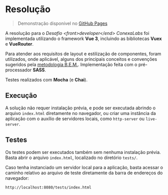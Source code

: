 # Resolução

> Demonstração disponível no [GitHub Pages](https://hugotannus.github.io/conexalabs_desafio_frontend)

A resolução para o *Desafio \<front>developer\</end> ConexaLabs* foi implementada utilizando o framework **Vue 3**, incluindo as bibliotecas **Vuex** e **VueRouter**.

Para atender aos requisitos de layout e estilização de componentes, foram utilizados, onde aplicável, alguns dos principais conceitos e convenções sugeridos pela [metodologia B.E.M.](https://en.bem.info/methodology/). Implementação feita com o pré-processador **SASS**.

Testes realizados com **Mocha** (e **Chai**).

## Execução

A solução não requer instalação prévia, e pode ser executada abrindo o arquivo `index.html` diretamente no navegador, ou criar uma instância da aplicação com o auxílio de servidores locais, como `http-server` ou `live-server`.

## Testes

Os testes podem ser executados também sem nenhuma instalação prévia. Basta abrir o arquivo `index.html`, localizado no diretório `tests/`.

Caso tenha instanciado um servidor local para a aplicação, basta acessar o caminho relativo ao arquivo de teste diretamente da barra de endereços do navegador:


```
http://localhost:8080/tests/index.html
```
